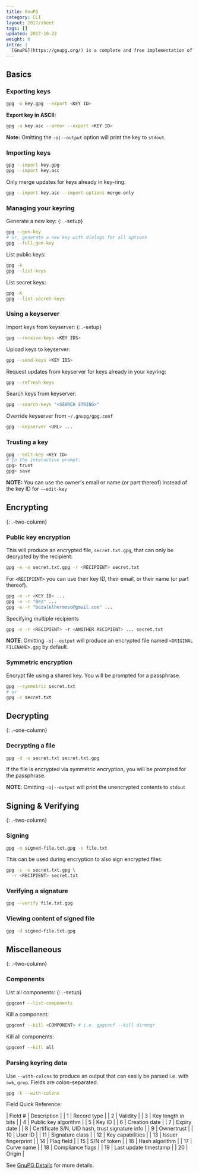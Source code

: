 ```yaml
---
title: GnuPG
category: CLI
layout: 2017/sheet
tags: []
updated: 2017-10-22
weight: 0
intro: |
  [GnuPG](https://gnupg.org/) is a complete and free implementation of the OpenPGP standard.
---
```


Basics
---------------

### Exporting keys

```bash
gpg -o key.gpg --export <KEY ID>
```

__Export key in ASCII:__

```bash
gpg -o key.asc --armor --export <KEY ID>
```

__Note:__ Omitting the `-o|--output` option will print the key to `stdout`.

### Importing keys

```bash
gpg --import key.gpg
gpg --import key.asc
```

Only merge updates for keys already in key-ring:

```bash
gpg --import key.asc --import-options merge-only
```

### Managing your keyring

Generate a new key:
{: .-setup}

```bash
gpg --gen-key
# or, generate a new key with dialogs for all options
gpg --full-gen-key
```

List public keys:

```bash
gpg -k
gpg --list-keys
```

List secret keys:

```bash
gpg -K
gpg --list-secret-keys
```


### Using a keyserver

Import keys from keyserver:
{: .-setup}

```bash
gpg --receive-keys <KEY IDS>
```

Upload keys to keyserver:

```bash
gpg --send-keys <KEY IDS>
```

Request updates from keyserver for keys already in your keyring:

```bash
gpg --refresh-keys
```

Search keys from keyserver:

```bash
gpg --search-keys "<SEARCH STRING>"
```

Override keyserver from `~/.gnupg/gpg.conf`

```bash
gpg --keyserver <URL> ...
```

### Trusting a key

```bash
gpg --edit-key <KEY ID>
# In the interactive prompt:
gpg> trust
gpg> save
```

__NOTE:__ You can use the owner's email or name (or part thereof) instead of the key ID for `--edit-key`


Encrypting
---------
{: .-two-column}

### Public key encryption
This will produce an encrypted file, `secret.txt.gpg`, that can only be decrypted by the recipient:

```bash
gpg -e -o secret.txt.gpg -r <RECIPIENT> secret.txt
```

For `<RECIPIENT>` you can use their key ID, their email, or their name (or part thereof).

```bash
gpg -e -r <KEY ID> ...
gpg -e -r "Bez" ...
gpg -e -r "bezalelhermoso@gmail.com" ...
```

Specifying multiple recipients

```bash
gpg -e -r <RECIPIENT> -r <ANOTHER RECIPIENT> ... secret.txt
```

__NOTE__: Omitting `-o|--output` will produce an encrypted file named `<ORIGINAL FILENAME>.gpg` by default.

### Symmetric encryption

Encrypt file using a shared key. You will be prompted for a passphrase.

```bash
gpg --symmetric secret.txt
# or
gpg -c secret.txt
```

Decrypting
---------
{: .-one-column}

### Decrypting a file

```bash
gpg -d -o secret.txt secret.txt.gpg
```

If the file is encrypted via symmetric encryption, you will be prompted for the passphrase.

__NOTE__: Omitting `-o|--output` will print the unencrypted contents to `stdout`

Signing & Verifying
---------
{: .-two-column}

### Signing

```bash
gpg -o signed-file.txt.gpg -s file.txt
```

This can be used during encryption to also sign encrypted files:

```bash
gpg -s -o secret.txt.gpg \
  -r <RECIPIENT> secret.txt
```

### Verifying a signature

```bash
gpg --verify file.txt.gpg
```

### Viewing content of signed file

```bash
gpg -d signed-file.txt.gpg
```

Miscellaneous
----------
{: .-two-column}

### Components

List all components:
{: .-setup}

```bash
gpgconf --list-components
```

Kill a component:

```bash
gpgconf --kill <COMPONENT> # i.e. gpgconf --kill dirmngr
```

Kill all components:
```bash
gpgconf --kill all
```

### Parsing keyring data

Use `--with-colons` to produce an output that can easily be parsed i.e. with `awk`, `grep`. Fields are colon-separated.

```bash
gpg -k --with-colons
```

Field Quick Reference:

| Field # | Description |
| 1       | Record type |
| 2       | Validity |
| 3       | Key length in bits |
| 4       | Public key algorithm |
| 5       | Key ID |
| 6       | Creation date |
| 7       | Expiry date |
| 8       | Certificate S/N, UID hash, trust signature info |
| 9       | Ownertrust |
| 10      | User ID |
| 11      | Signature class |
| 12      | Key capabilities |
| 13      | Issuer fingerprint |
| 14      | Flag field |
| 15      | S/N of token |
| 16      | Hash algorithm |
| 17      | Curve name |
| 18      | Compliance flags |
| 19      | Last update timestamp |
| 20      | Origin |

See [GnuPG Details](https://git.gnupg.org/cgi-bin/gitweb.cgi?p=gnupg.git;a=blob_plain;f=doc/DETAILS) for more details.


